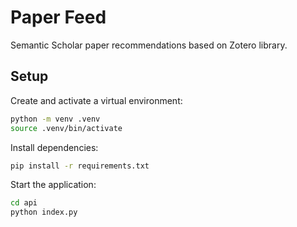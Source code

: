 # Paper Feed

Semantic Scholar paper recommendations based on Zotero library.


## Setup

Create and activate a virtual environment:
```bash
python -m venv .venv
source .venv/bin/activate
```

Install dependencies:
```bash
pip install -r requirements.txt
```

Start the application:
```bash
cd api
python index.py
```